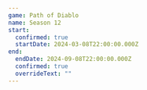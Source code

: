 ```yaml
---
game: Path of Diablo
name: Season 12
start:
  confirmed: true
  startDate: 2024-03-08T22:00:00.000Z
end:
  endDate: 2024-09-08T22:00:00.000Z
  confirmed: true
  overrideText: ""
---
```

